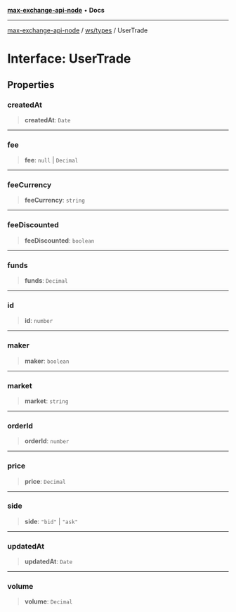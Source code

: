 [**max-exchange-api-node**](../../../README.md) • **Docs**

***

[max-exchange-api-node](../../../modules.md) / [ws/types](../README.md) / UserTrade

# Interface: UserTrade

## Properties

### createdAt

> **createdAt**: `Date`

***

### fee

> **fee**: `null` \| `Decimal`

***

### feeCurrency

> **feeCurrency**: `string`

***

### feeDiscounted

> **feeDiscounted**: `boolean`

***

### funds

> **funds**: `Decimal`

***

### id

> **id**: `number`

***

### maker

> **maker**: `boolean`

***

### market

> **market**: `string`

***

### orderId

> **orderId**: `number`

***

### price

> **price**: `Decimal`

***

### side

> **side**: `"bid"` \| `"ask"`

***

### updatedAt

> **updatedAt**: `Date`

***

### volume

> **volume**: `Decimal`

